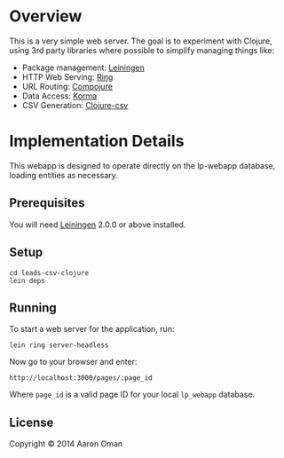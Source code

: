 # Overview

This is a very simple web server.
The goal is to experiment with Clojure, using 3rd party libraries where possible
to simplify managing things like:

- Package management: [Leiningen](http://leiningen.org/)
- HTTP Web Serving: [Ring](https://github.com/ring-clojure/ring)
- URL Routing: [Compojure](https://github.com/weavejester/compojure)
- Data Access: [Korma](http://www.sqlkorma.com/)
- CSV Generation: [Clojure-csv](https://github.com/davidsantiago/clojure-csv/blob/master/test/clojure_csv/test/core.clj)

# Implementation Details
This webapp is designed to operate directly on the lp-webapp database, loading
entities as necessary.

## Prerequisites

You will need [Leiningen][1] 2.0.0 or above installed.

[1]: https://github.com/technomancy/leiningen

## Setup

```
cd leads-csv-clojure
lein deps
```

## Running

To start a web server for the application, run:

```
lein ring server-headless
```

Now go to your browser and enter:

```
http://localhost:3000/pages/:page_id
```

Where `page_id` is a valid page ID for your local `lp_webapp` database.

## License

Copyright © 2014 Aaron Oman

